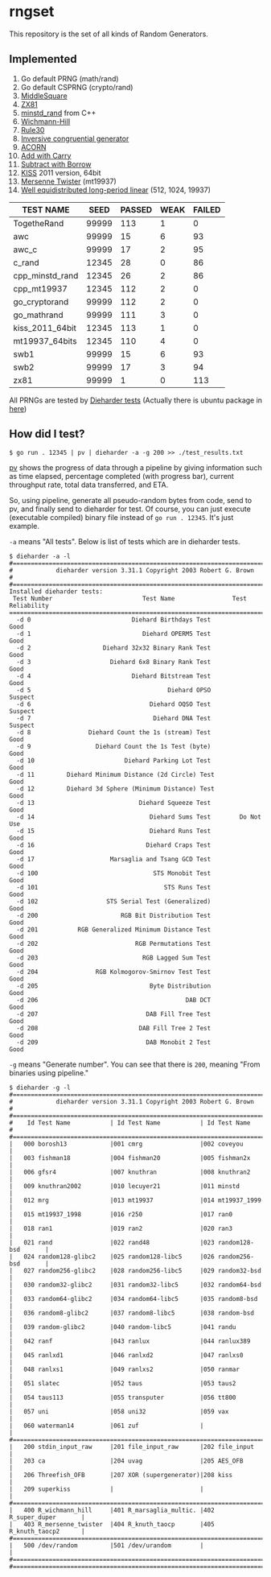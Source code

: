 # rngset
This repository is the set of all kinds of Random Generators.

## Implemented

1. Go default PRNG (math/rand)
2. Go default CSPRNG (crypto/rand)
3. [MiddleSquare](https://en.wikipedia.org/wiki/Middle-square_method)
4. [ZX81](https://en.wikipedia.org/wiki/ZX81)
5. [minstd_rand](http://www.cplusplus.com/reference/random/minstd_rand/) from C++
6. [Wichmann-Hill](https://en.wikipedia.org/wiki/Wichmann%E2%80%93Hill)
7. [Rule30](https://en.wikipedia.org/wiki/Rule_30)
8. [Inversive congruential generator](https://en.wikipedia.org/wiki/Inversive_congruential_generator)
9. [ACORN](https://en.wikipedia.org/wiki/ACORN_(PRNG))
10. [Add with Carry](https://www.kurims.kyoto-u.ac.jp/~kyodo/kokyuroku/contents/pdf/0850-07.pdf)
11. [Subtract with Borrow](https://www.kurims.kyoto-u.ac.jp/~kyodo/kokyuroku/contents/pdf/0850-07.pdf)
12. [KISS](https://www.thecodingforums.com/threads/rngs-with-periods-exceeding-10-40million.742134/) 2011 version, 64bit
13. [Mersenne Twister](https://en.wikipedia.org/wiki/Mersenne_Twister) (mt19937)
14. [Well equidistributed long-period linear](https://en.wikipedia.org/wiki/Well_equidistributed_long-period_linear) (512, 1024, 19937)

|       TEST NAME |       SEED |     PASSED |       WEAK |     FAILED |
|-----------------|------------|------------|------------|------------|
|     TogetheRand |      99999 |        113 |          1 |          0 |
|             awc |      99999 |         15 |          6 |         93 |
|           awc_c |      99999 |         17 |          2 |         95 |
|          c_rand |      12345 |         28 |          0 |         86 |
| cpp_minstd_rand |      12345 |         26 |          2 |         86 |
|     cpp_mt19937 |      12345 |        112 |          2 |          0 |
|   go_cryptorand |      99999 |        112 |          2 |          0 |
|     go_mathrand |      99999 |        111 |          3 |          0 |
| kiss_2011_64bit |      12345 |        113 |          1 |          0 |
|  mt19937_64bits |      12345 |        110 |          4 |          0 |
|            swb1 |      99999 |         15 |          6 |         93 |
|            swb2 |      99999 |         17 |          3 |         94 |
|            zx81 |      99999 |          1 |          0 |        113 |

All PRNGs are tested by [Dieharder tests](https://webhome.phy.duke.edu/~rgb/General/dieharder.php) (Actually there is ubuntu package in [here](https://linux.die.net/man/1/dieharder))

## How did I test?

```
$ go run . 12345 | pv | dieharder -a -g 200 >> ./test_results.txt
```

[pv](http://manpages.ubuntu.com/manpages/focal/man1/pv.1.html) shows  the  progress  of  data  through  a pipeline by giving information such as time elapsed, percentage completed (with progress bar), current throughput rate, total data transferred, and ETA.

So, using pipeline, generate all pseudo-random bytes from code, send to pv, and finally send to dieharder for test. Of course, you can just execute (executable compiled) binary file instead of ```go run . 12345```. It's just example.

```-a``` means "All tests". Below is list of tests which are in dieharder tests.

```
$ dieharder -a -l
#=============================================================================#
#            dieharder version 3.31.1 Copyright 2003 Robert G. Brown          #
#=============================================================================#
Installed dieharder tests:
 Test Number                         Test Name                Test Reliability
===============================================================================
  -d 0                            Diehard Birthdays Test              Good
  -d 1                               Diehard OPERM5 Test              Good
  -d 2                    Diehard 32x32 Binary Rank Test              Good
  -d 3                      Diehard 6x8 Binary Rank Test              Good
  -d 4                            Diehard Bitstream Test              Good
  -d 5                                      Diehard OPSO           Suspect
  -d 6                                 Diehard OQSO Test           Suspect
  -d 7                                  Diehard DNA Test           Suspect
  -d 8                Diehard Count the 1s (stream) Test              Good
  -d 9                  Diehard Count the 1s Test (byte)              Good
  -d 10                         Diehard Parking Lot Test              Good
  -d 11         Diehard Minimum Distance (2d Circle) Test             Good
  -d 12         Diehard 3d Sphere (Minimum Distance) Test             Good
  -d 13                             Diehard Squeeze Test              Good
  -d 14                                Diehard Sums Test        Do Not Use
  -d 15                                Diehard Runs Test              Good
  -d 16                               Diehard Craps Test              Good
  -d 17                     Marsaglia and Tsang GCD Test              Good
  -d 100                                STS Monobit Test              Good
  -d 101                                   STS Runs Test              Good
  -d 102                   STS Serial Test (Generalized)              Good
  -d 200                       RGB Bit Distribution Test              Good
  -d 201           RGB Generalized Minimum Distance Test              Good
  -d 202                           RGB Permutations Test              Good
  -d 203                             RGB Lagged Sum Test              Good
  -d 204                RGB Kolmogorov-Smirnov Test Test              Good
  -d 205                               Byte Distribution              Good
  -d 206                                         DAB DCT              Good
  -d 207                              DAB Fill Tree Test              Good
  -d 208                            DAB Fill Tree 2 Test              Good
  -d 209                              DAB Monobit 2 Test              Good
```

```-g``` means "Generate number". You can see that there is ```200```, meaning "From binaries using pipeline."

```
$ dieharder -g -l
#=============================================================================#
#            dieharder version 3.31.1 Copyright 2003 Robert G. Brown          #
#=============================================================================#
#    Id Test Name           | Id Test Name           | Id Test Name           #
#=============================================================================#
|   000 borosh13            |001 cmrg                |002 coveyou             |
|   003 fishman18           |004 fishman20           |005 fishman2x           |
|   006 gfsr4               |007 knuthran            |008 knuthran2           |
|   009 knuthran2002        |010 lecuyer21           |011 minstd              |
|   012 mrg                 |013 mt19937             |014 mt19937_1999        |
|   015 mt19937_1998        |016 r250                |017 ran0                |
|   018 ran1                |019 ran2                |020 ran3                |
|   021 rand                |022 rand48              |023 random128-bsd       |
|   024 random128-glibc2    |025 random128-libc5     |026 random256-bsd       |
|   027 random256-glibc2    |028 random256-libc5     |029 random32-bsd        |
|   030 random32-glibc2     |031 random32-libc5      |032 random64-bsd        |
|   033 random64-glibc2     |034 random64-libc5      |035 random8-bsd         |
|   036 random8-glibc2      |037 random8-libc5       |038 random-bsd          |
|   039 random-glibc2       |040 random-libc5        |041 randu               |
|   042 ranf                |043 ranlux              |044 ranlux389           |
|   045 ranlxd1             |046 ranlxd2             |047 ranlxs0             |
|   048 ranlxs1             |049 ranlxs2             |050 ranmar              |
|   051 slatec              |052 taus                |053 taus2               |
|   054 taus113             |055 transputer          |056 tt800               |
|   057 uni                 |058 uni32               |059 vax                 |
|   060 waterman14          |061 zuf                 |                        |
#=============================================================================#
|   200 stdin_input_raw     |201 file_input_raw      |202 file_input          |
|   203 ca                  |204 uvag                |205 AES_OFB             |
|   206 Threefish_OFB       |207 XOR (supergenerator)|208 kiss                |
|   209 superkiss           |                        |                        |
#=============================================================================#
|   400 R_wichmann_hill     |401 R_marsaglia_multic. |402 R_super_duper       |
|   403 R_mersenne_twister  |404 R_knuth_taocp       |405 R_knuth_taocp2      |
#=============================================================================#
|   500 /dev/random         |501 /dev/urandom        |                        |
#=============================================================================#
#=============================================================================#
```
